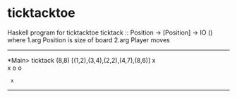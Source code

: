 # ticktacktoe
Haskell program for ticktacktoe
  ticktack :: Position -> [Position] -> IO () where 1.arg Position is size of board
                                                    2.arg Player moves
                                                    
-----------------------------------------------------------------                                           
 *Main> ticktack (8,8) [(1,2),(3,4),(2,2),(4,7),(8,6)]
 x      
 x
   o
      o
        


     x                                                  
-----------------------------------------------------------------
